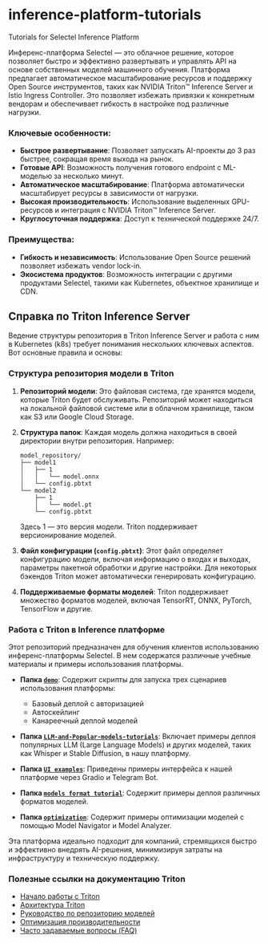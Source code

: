 # inference-platform-tutorials
Tutorials for Selectel Inference Platform

Инференс-платформа Selectel — это облачное решение, которое позволяет быстро и эффективно развертывать и управлять API на основе собственных моделей машинного обучения. Платформа предлагает автоматическое масштабирование ресурсов и поддержку Open Source инструментов, таких как NVIDIA Triton™ Inference Server и Istio Ingress Controller. Это позволяет избежать привязки к конкретным вендорам и обеспечивает гибкость в настройке под различные нагрузки.

### Ключевые особенности:
- **Быстрое развертывание**: Позволяет запускать AI-проекты до 3 раз быстрее, сокращая время выхода на рынок.
- **Готовые API**: Возможность получения готового endpoint с ML-моделью за несколько минут.
- **Автоматическое масштабирование**: Платформа автоматически масштабирует ресурсы в зависимости от нагрузки.
- **Высокая производительность**: Использование выделенных GPU-ресурсов и интеграция с NVIDIA Triton™ Inference Server.
- **Круглосуточная поддержка**: Доступ к технической поддержке 24/7.

### Преимущества:
- **Гибкость и независимость**: Использование Open Source решений позволяет избежать vendor lock-in.
- **Экосистема продуктов**: Возможность интеграции с другими продуктами Selectel, такими как Kubernetes, объектное хранилище и CDN.

## Справка по Triton Inference Server
Ведение структуры репозитория в Triton Inference Server и работа с ним в Kubernetes (k8s) требует понимания нескольких ключевых аспектов. Вот основные правила и основы:

### Структура репозитория модели в Triton

1. **Репозиторий модели**: Это файловая система, где хранятся модели, которые Triton будет обслуживать. Репозиторий может находиться на локальной файловой системе или в облачном хранилище, таком как S3 или Google Cloud Storage.

2. **Структура папок**: Каждая модель должна находиться в своей директории внутри репозитория. Например:
   ```
   model_repository/
   ├── model1
   │   ├── 1
   │   │   └── model.onnx
   │   └── config.pbtxt
   └── model2
       ├── 1
       │   └── model.pt
       └── config.pbtxt
   ```
   Здесь 1 — это версия модели. Triton поддерживает версионирование моделей.

3. **Файл конфигурации (`config.pbtxt`)**: Этот файл определяет конфигурацию модели, включая информацию о входах и выходах, параметры пакетной обработки и другие настройки. Для некоторых бэкендов Triton может автоматически генерировать конфигурацию.

4. **Поддерживаемые форматы моделей**: Triton поддерживает множество форматов моделей, включая TensorRT, ONNX, PyTorch, TensorFlow и другие.

### Работа с Triton в Inference платформе

Этот репозиторий предназначен для обучения клиентов использованию инференс-платформы Selectel. В нем содержатся различные учебные материалы и примеры использования платформы.

- **Папка [`demo`](./demo-inferp)**: Содержит скрипты для запуска трех сценариев использования платформы:
  - Базовый деплой с авторизацией
  - Автоскейлинг
  - Канареечный деплой моделей

- **Папка [`LLM-and-Popular-models-tutorials`](./LLM-and-Popular-models-tutorials)**: Включает примеры деплоя популярных LLM (Large Language Models) и других моделей, таких как Whisper и Stable Diffusion, в нашу платформу.

- **Папка [`UI examples`](./UI-examples)**: Приведены примеры интерфейса к нашей платформе через Gradio и Telegram Bot.

- **Папка [`models format tutorial`](./models-format-tutorial)**: Содержит примеры деплоя различных форматов моделей.

- **Папка [`optimization`](./optimization)**: Содержит примеры оптимизации моделей с помощью Model Navigator и Model Analyzer.

Эта платформа идеально подходит для компаний, стремящихся быстро и эффективно внедрять AI-решения, минимизируя затраты на инфраструктуру и техническую поддержку.

### Полезные ссылки на документацию Triton

- [Начало работы с Triton](https://docs.nvidia.com/deeplearning/triton-inference-server/user-guide/docs/getting_started/quickstart.html)
- [Архитектура Triton](https://docs.nvidia.com/deeplearning/triton-inference-server/user-guide/docs/user_guide/architecture.html)
- [Руководство по репозиторию моделей](https://docs.nvidia.com/deeplearning/triton-inference-server/user-guide/docs/user_guide/model_repository.html)
- [Оптимизация производительности](https://docs.nvidia.com/deeplearning/triton-inference-server/user-guide/docs/user_guide/performance_tuning.html)
- [Часто задаваемые вопросы (FAQ)](https://docs.nvidia.com/deeplearning/triton-inference-server/user-guide/docs/user_guide/faq.html)